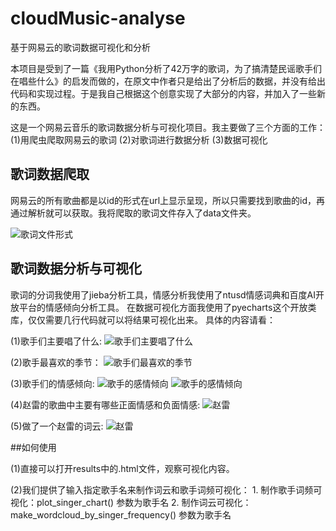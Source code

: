 # cloudMusic-analyse
基于网易云的歌词数据可视化和分析

本项目是受到了一篇《我用Python分析了42万字的歌词，为了搞清楚民谣歌手们在唱些什么》的启发而做的，在原文中作者只是给出了分析后的数据，并没有给出代码和实现过程。于是我自己根据这个创意实现了大部分的内容，并加入了一些新的东西。


这是一个网易云音乐的歌词数据分析与可视化项目。我主要做了三个方面的工作：
(1)用爬虫爬取网易云的歌词
(2)对歌词进行数据分析
(3)数据可视化


## 歌词数据爬取
网易云的所有歌曲都是以id的形式在url上显示呈现，所以只需要找到歌曲的id，再通过解析就可以获取。我将爬取的歌词文件存入了data文件夹。

![歌词文件形式](https://github.com/adrainYin/cloudMusic-analyse/raw/master/png/lrc.png)

## 歌词数据分析与可视化

歌词的分词我使用了jieba分析工具，情感分析我使用了ntusd情感词典和百度AI开放平台的情感倾向分析工具。
在数据可视化方面我使用了pyecharts这个开放类库，仅仅需要几行代码就可以将结果可视化出来。
具体的内容请看：

(1)歌手们主要唱了什么:
![歌手们主要唱了什么](https://github.com/adrainYin/cloudMusic-analyse/raw/master/png/all_lrc_analyse.png)
  
  
(2)歌手最喜欢的季节：
![歌手们最喜欢的季节](https://github.com/adrainYin/cloudMusic-analyse/raw/master/png/season.png)
  
  
(3)歌手们的情感倾向:
![歌手的感情倾向](https://github.com/adrainYin/cloudMusic-analyse/raw/master/png/pos_baiduAI.png)
![歌手的感情倾向](https://github.com/adrainYin/cloudMusic-analyse/raw/master/png/pos_ntusd.png)
  
  
(4)赵雷的歌曲中主要有哪些正面情感和负面情感:
![赵雷](https://github.com/adrainYin/cloudMusic-analyse/raw/master/png/zhaolei_analyse.png)
  
  
(5)做了一个赵雷的词云:
![赵雷](https://github.com/adrainYin/cloudMusic-analyse/raw/master/png/zhaolei_wordcloud.png)

##如何使用

(1)直接可以打开results中的.html文件，观察可视化内容。

(2)我们提供了输入指定歌手名来制作词云和歌手词频可视化：
    1.  制作歌手词频可视化：plot_singer_chart() 参数为歌手名 
    2. 制作词云可视化：make_wordcloud_by_singer_frequency() 参数为歌手名
